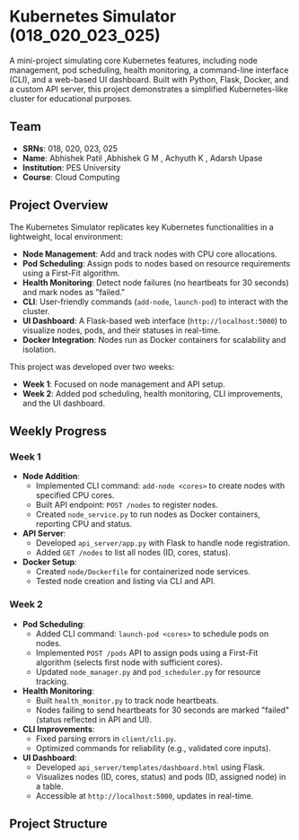 # Kubernetes Simulator (018_020_023_025)

A mini-project simulating core Kubernetes features, including node management, pod scheduling, health monitoring, a command-line interface (CLI), and a web-based UI dashboard. Built with Python, Flask, Docker, and a custom API server, this project demonstrates a simplified Kubernetes-like cluster for educational purposes.

## Team
- **SRNs**: 018, 020, 023, 025
- **Name**: Abhishek Patil ,Abhishek G M , Achyuth K , Adarsh Upase
- **Institution**: PES University
- **Course**:  Cloud Computing


## Project Overview
The Kubernetes Simulator replicates key Kubernetes functionalities in a lightweight, local environment:
- **Node Management**: Add and track nodes with CPU core allocations.
- **Pod Scheduling**: Assign pods to nodes based on resource requirements using a First-Fit algorithm.
- **Health Monitoring**: Detect node failures (no heartbeats for 30 seconds) and mark nodes as "failed."
- **CLI**: User-friendly commands (`add-node`, `launch-pod`) to interact with the cluster.
- **UI Dashboard**: A Flask-based web interface (`http://localhost:5000`) to visualize nodes, pods, and their statuses in real-time.
- **Docker Integration**: Nodes run as Docker containers for scalability and isolation.

This project was developed over two weeks:
- **Week 1**: Focused on node management and API setup.
- **Week 2**: Added pod scheduling, health monitoring, CLI improvements, and the UI dashboard.

## Weekly Progress
### Week 1
- **Node Addition**:
  - Implemented CLI command: `add-node <cores>` to create nodes with specified CPU cores.
  - Built API endpoint: `POST /nodes` to register nodes.
  - Created `node_service.py` to run nodes as Docker containers, reporting CPU and status.
- **API Server**:
  - Developed `api_server/app.py` with Flask to handle node registration.
  - Added `GET /nodes` to list all nodes (ID, cores, status).
- **Docker Setup**:
  - Created `node/Dockerfile` for containerized node services.
  - Tested node creation and listing via CLI and API.

### Week 2
- **Pod Scheduling**:
  - Added CLI command: `launch-pod <cores>` to schedule pods on nodes.
  - Implemented `POST /pods` API to assign pods using a First-Fit algorithm (selects first node with sufficient cores).
  - Updated `node_manager.py` and `pod_scheduler.py` for resource tracking.
- **Health Monitoring**:
  - Built `health_monitor.py` to track node heartbeats.
  - Nodes failing to send heartbeats for 30 seconds are marked "failed" (status reflected in API and UI).
- **CLI Improvements**:
  - Fixed parsing errors in `client/cli.py`.
  - Optimized commands for reliability (e.g., validated core inputs).
- **UI Dashboard**:
  - Developed `api_server/templates/dashboard.html` using Flask.
  - Visualizes nodes (ID, cores, status) and pods (ID, assigned node) in a table.
  - Accessible at `http://localhost:5000`, updates in real-time.

## Project Structure
